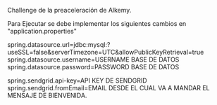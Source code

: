 Challenge de la preaceleración de Alkemy.

Para Ejecutar se debe implementar los siguientes cambios en "application.properties"

spring.datasource.url=jdbc:mysql:<URL BASE DE DATOS>?useSSL=false&serverTimezone=UTC&allowPublicKeyRetrieval=true
spring.datasource.username=USERNAME BASE DE DATOS
spring.datasource.password=PASSWORD BASE DE DATOS

spring.sendgrid.api-key=API KEY DE SENDGRID
spring.sendgrid.fromEmail=EMAIL DESDE EL CUAL VA A MANDAR EL MENSAJE DE BIENVENIDA.


